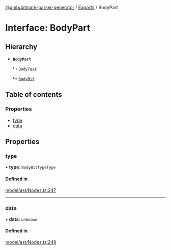 [@gmb/bitmark-parser-generator](../API.md) / [Exports](../modules.md) / BodyPart

# Interface: BodyPart

## Hierarchy

- **`BodyPart`**

  ↳ [`BodyText`](BodyText.md)

  ↳ [`BodyBit`](BodyBit.md)

## Table of contents

### Properties

- [type](BodyPart.md#type)
- [data](BodyPart.md#data)

## Properties

### type

• **type**: `BodyBitTypeType`

#### Defined in

[model/ast/Nodes.ts:247](https://github.com/getMoreBrain/bitmark-parser-generator/blob/7c62fdc/src/model/ast/Nodes.ts#L247)

___

### data

• **data**: `unknown`

#### Defined in

[model/ast/Nodes.ts:248](https://github.com/getMoreBrain/bitmark-parser-generator/blob/7c62fdc/src/model/ast/Nodes.ts#L248)
